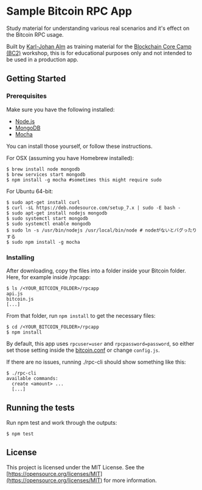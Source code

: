 # Sample Bitcoin RPC App

Study material for understanding various real scenarios and it's effect on the Bitcoin RPC usage.

Built by [Karl-Johan Alm](https://github.com/kallewoof) as training material for the [Blockchain Core Camp (BC2)](https://bc-2.jp/) workshop, this is for educational purposes only and not intended to be used in a production app.

## Getting Started

### Prerequisites

Make sure you have the following installed: 
* [Node.js](https://nodejs.org/en/)
* [MongoDB](https://www.mongodb.com/)
* [Mocha](http://mochajs.org/)

You can install those yourself, or follow these instructions.

For OSX (assuming you have Homebrew installed):

```
$ brew install node mongodb
$ brew services start mongodb
$ npm install -g mocha #sometimes this might require sudo
```

For Ubuntu 64-bit:

```
$ sudo apt-get install curl
$ curl -sL https://deb.nodesource.com/setup_7.x | sudo -E bash -
$ sudo apt-get install nodejs mongodb
$ sudo systemctl start mongodb
$ sudo systemctl enable mongodb
$ sudo ln -s /usr/bin/nodejs /usr/local/bin/node # nodeがないとバグったりする
$ sudo npm install -g mocha
```

### Installing

After downloading, copy the files into a folder inside your Bitcoin folder. Here, for example inside /rpcapp:

```
$ ls /<YOUR_BITCOIN_FOLDER>/rpcapp
api.js
bitcoin.js
[...]
```

From that folder, run `npm install` to get the necessary files:

```
$ cd /<YOUR_BITCOIN_FOLDER>/rpcapp
$ npm install
```

By default, this app uses `rpcuser=user` and `rpcpassword=password`, so either set those setting inside the [bitcoin.conf](https://en.bitcoin.it/wiki/Running_Bitcoin#Bitcoin.conf_Configuration_File) or change `config.js`.

If there are no issues, running ./rpc-cli should show something like this:

```
$ ./rpc-cli
available commands:
  create <amount> ...
  [...]
```

## Running the tests

Run npm test and work through the outputs:

```
$ npm test
```

## License

This project is licensed under the MIT License. See the [https://opensource.org/licenses/MIT](https://opensource.org/licenses/MIT) for more information.
